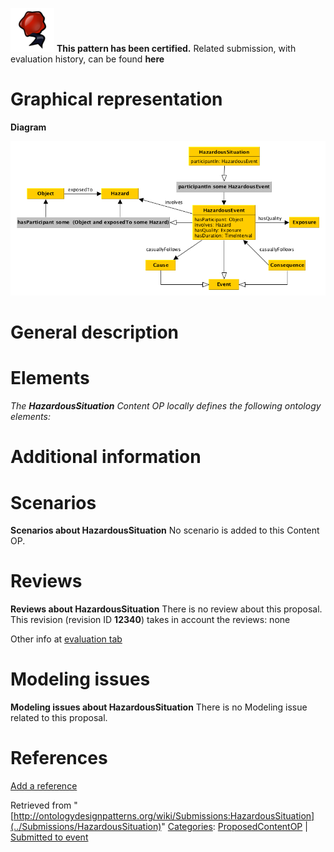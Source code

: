 [![](../images/thumb/b/b5/Certified.png/70px-Certified.png)](../Image/Certified.png "Certified.png") __This pattern has been certified.__
Related submission, with evaluation history, can be found __here__





#  Graphical representation


__Diagram__




[![Image:HazardousSituation ODP.png](../images/9/91/HazardousSituation_ODP.png)](../Image/HazardousSituation_ODP.png "Image:HazardousSituation ODP.png")




#  General description


  




#  Elements


_The __HazardousSituation__ Content OP locally defines the following ontology elements:_



#  Additional information


#  Scenarios



__Scenarios about HazardousSituation__
No scenario is added to this Content OP.




#  Reviews



__Reviews about HazardousSituation__
There is no review about this proposal.
This revision (revision ID __12340__) takes in account the reviews: none


Other info at [evaluation tab](http://ontologydesignpatterns.org/wiki/index.php?title=Submissions:HazardousSituation&action=evaluation "http://ontologydesignpatterns.org/wiki/index.php?title=Submissions:HazardousSituation&action=evaluation")




  




#  Modeling issues



__Modeling issues about HazardousSituation__
There is no Modeling issue related to this proposal.




  




#  References


[Add a reference](index.php@title=Odp%253AAdd_reference&subject=../Submissions/HazardousSituation "http://ontologydesignpatterns.org/wiki/index.php?title=Odp:Add_reference&subject=Submissions%3AHazardousSituation")


  






Retrieved from "[http://ontologydesignpatterns.org/wiki/Submissions:HazardousSituation](../Submissions/HazardousSituation)"
 [Categories](http://ontologydesignpatterns.org/wiki/Special:Categories "Special:Categories"): [ProposedContentOP](../Category/ProposedContentOP "Category:ProposedContentOP") | [Submitted to event](../Category/Submitted_to_event "Category:Submitted to event")
